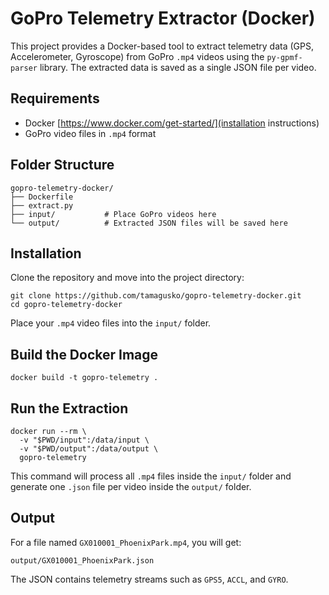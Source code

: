 # GoPro Telemetry Extractor (Docker)

This project provides a Docker-based tool to extract telemetry data (GPS, Accelerometer, Gyroscope) from GoPro `.mp4` videos using the `py-gpmf-parser` library. The extracted data is saved as a single JSON file per video.

## Requirements

- Docker [https://www.docker.com/get-started/](installation instructions)
- GoPro video files in `.mp4` format

## Folder Structure

```
gopro-telemetry-docker/
├── Dockerfile
├── extract.py
├── input/           # Place GoPro videos here
└── output/          # Extracted JSON files will be saved here
```

## Installation

Clone the repository and move into the project directory:

```
git clone https://github.com/tamagusko/gopro-telemetry-docker.git
cd gopro-telemetry-docker
```

Place your `.mp4` video files into the `input/` folder.

## Build the Docker Image

```
docker build -t gopro-telemetry .
```

## Run the Extraction

```
docker run --rm \
  -v "$PWD/input":/data/input \
  -v "$PWD/output":/data/output \
  gopro-telemetry
```

This command will process all `.mp4` files inside the `input/` folder and generate one `.json` file per video inside the `output/` folder.

## Output

For a file named `GX010001_PhoenixPark.mp4`, you will get:

```
output/GX010001_PhoenixPark.json
```

The JSON contains telemetry streams such as `GPS5`, `ACCL`, and `GYRO`.
